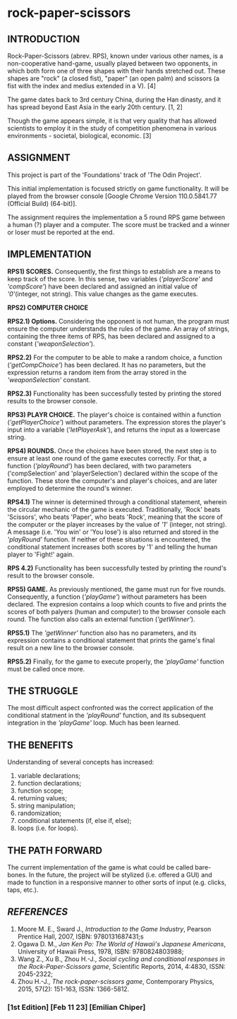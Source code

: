 # rock-paper-scissors

## **INTRODUCTION**

Rock-Paper-Scissors (abrev. RPS), known under various other names, is a non-cooperative hand-game, usually played between two opponents, in which both form one of three shapes with their hands stretched out. These shapes are "rock" (a closed fist), "paper" (an open palm) and scissors (a fist with the index and medius extended in a V). [4]

The game dates back to 3rd century China, during the Han dinasty, and it has spread beyond East Asia in the early 20th century. [1, 2]

Though the game appears simple, it is that very quality that has allowed scientists to employ it in the study of competition phenomena in various environments - societal, biological, economic. [3]

## **ASSIGNMENT**

This project is part of the 'Foundations' track of 'The Odin Project'.

This initial implementation is focused strictly on game functionality. It will be played from the browser console [Google Chrome Version 110.0.5841.77 (Official Build) (64-bit)].

The assignment requires the implementation a 5 round RPS game between a human (?) player and a computer. The score must be tracked and a winner or loser must be reported at the end.

## **IMPLEMENTATION**

**RPS1) SCORES.**
Consequently, the first things to establish are a means to keep track of the score. In this sense, two variables (_'playerScore'_ and _'compScore'_) have been declared and assigned an initial value of _'0'_(integer, not string). This value changes as the game executes.

**RPS2) COMPUTER CHOICE**

**RPS2.1) Options.** Considering the opponent is not human, the program must ensure the computer understands the rules of the game. An array of strings, containing the three items of RPS, has been declared and assigned to a constant (_'weaponSelection'_).

**RPS2.2)** For the computer to be able to make a random choice, a function (_'getCompChoice'_) has been declared. It has no parameters, but the expression returns a random item from the array stored in the _'weaponSelection'_ constant.

**RPS2.3)** Functionality has been successfully tested by printing the stored results to the browser console.

**RPS3) PLAYR CHOICE.** The player's choice is contained within a function (_'getPlayerChoice'_) without parameters. The expression stores the player's input into a variable (_'letPlayerAsk'_), and returns the input as a lowercase string.

**RPS4) ROUNDS.** Once the choices have been stored, the next step is to ensure at least one round of the game executes correctly. For that, a function (_'playRound'_) has been declared, with two parameters ('compSelection' and 'playerSelection') declared within the scope of the function. These store the computer's and player's choices, and are later employed to determine the round's winner.

**RPS4.1)** The winner is determined through a conditional statement, wherein the circular mechanic of the game is executed. Traditionally, 'Rock' beats 'Scissors', who beats 'Paper', who beats 'Rock', meaning that the score of the computer or the player increases by the value of _'1'_ (integer, not string). A message (i.e. 'You win' or 'You lose') is also returned and stored in the _'playRound'_ function. If neither of these situations is encountered, the conditional statement increases both scores by '1' and telling the human player to 'Fight!' again.

**RPS 4.2)** Functionality has been successfully tested by printing the round's result to the browser console.

**RPS5) GAME.** As previously mentioned, the game must run for five rounds. Consequently, a function (_'playGame'_) without parameters has been declared. The expresion contains a loop which counts to five and prints the scores of both palyers (human and computer) to the browser console each round. The function also calls an external function (_'getWinner'_).

**RPS5.1)** The _'getWinner'_ function also has no parameters, and its expression contains a conditional statement that prints the game's final result on a new line to the browser console.

**RPS5.2)** Finally, for the game to execute properly, the _'playGame'_ function must be called once more.

## **THE STRUGGLE**

The most difficult aspect confronted was the correct application of the conditional statment in the _'playRound'_ function, and its subsequent integration in the _'playGame'_ loop. Much has been learned.

## **THE BENEFITS**

Understanding of several concepts has increased:
1. variable declarations;
2. function declarations;
3. function scope;
4. returning values;
5. string manipulation;
6. randomization;
7. conditional statements (if, else if, else);
8. loops (i.e. for loops).

## **THE PATH FORWARD**

The current implementation of the game is what could be called bare-bones. In the future, the project will be stylized (i.e. offered a GUI) and made to function in a responsive manner to other sorts of input (e.g. clicks, taps, etc.).

## **_REFERENCES_**

1. Moore M. E., Sward J., _Introduction to the Game Industry_, Pearson Prentice Hall, 2007, ISBN: 9780131687431;s
2. Ogawa D. M., _Jan Ken Po: The World of Hawaii's Japanese Americans_, University of Hawaii Press, 1978, ISBN: 9780824803988;
3. Wang Z., Xu B., Zhou H.-J., _Social cycling and conditional responses in the Rock-Paper-Scissors game_, Scientific Reports, 2014, 4:4830, ISSN: 2045-2322;
4. Zhou H.-J., _The rock-paper-scissors game_, Contemporary Physics, 2015, 57(2): 151-163, ISSN: 1366-5812.

### **[1st Edition] [Feb 11 23] [Emilian Chiper]**
